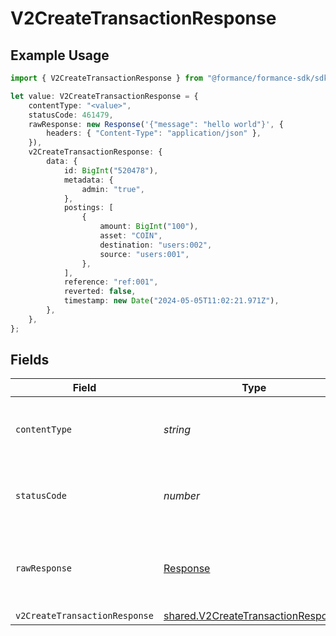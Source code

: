 # V2CreateTransactionResponse

## Example Usage

```typescript
import { V2CreateTransactionResponse } from "@formance/formance-sdk/sdk/models/operations";

let value: V2CreateTransactionResponse = {
    contentType: "<value>",
    statusCode: 461479,
    rawResponse: new Response('{"message": "hello world"}', {
        headers: { "Content-Type": "application/json" },
    }),
    v2CreateTransactionResponse: {
        data: {
            id: BigInt("520478"),
            metadata: {
                admin: "true",
            },
            postings: [
                {
                    amount: BigInt("100"),
                    asset: "COIN",
                    destination: "users:002",
                    source: "users:001",
                },
            ],
            reference: "ref:001",
            reverted: false,
            timestamp: new Date("2024-05-05T11:02:21.971Z"),
        },
    },
};
```

## Fields

| Field                                                                                           | Type                                                                                            | Required                                                                                        | Description                                                                                     |
| ----------------------------------------------------------------------------------------------- | ----------------------------------------------------------------------------------------------- | ----------------------------------------------------------------------------------------------- | ----------------------------------------------------------------------------------------------- |
| `contentType`                                                                                   | *string*                                                                                        | :heavy_check_mark:                                                                              | HTTP response content type for this operation                                                   |
| `statusCode`                                                                                    | *number*                                                                                        | :heavy_check_mark:                                                                              | HTTP response status code for this operation                                                    |
| `rawResponse`                                                                                   | [Response](https://developer.mozilla.org/en-US/docs/Web/API/Response)                           | :heavy_check_mark:                                                                              | Raw HTTP response; suitable for custom response parsing                                         |
| `v2CreateTransactionResponse`                                                                   | [shared.V2CreateTransactionResponse](../../../sdk/models/shared/v2createtransactionresponse.md) | :heavy_minus_sign:                                                                              | OK                                                                                              |